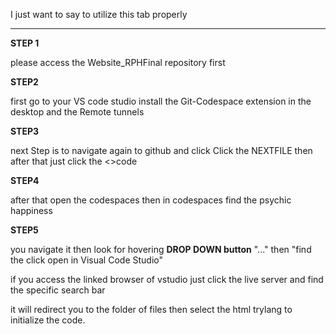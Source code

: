 I just want to say to utilize this tab properly 
_________________________________________________
**STEP 1**

please access the Website_RPHFinal repository first 

**STEP2**

first go to your VS code studio install the 
Git-Codespace extension in the desktop and the Remote tunnels

**STEP3**

next Step is to navigate again to github and click  Click the NEXTFILE
then after that just click the <>code

**STEP4**

after that open the codespaces 
then in codespaces find the psychic happiness

**STEP5**

you navigate it then look for hovering **DROP DOWN button** "..." then "find the click open in Visual Code Studio"

if you access the linked browser of vstudio just click the live server and find the specific search bar 

it will redirect you to the folder of files then select the html trylang to initialize the 
code.

